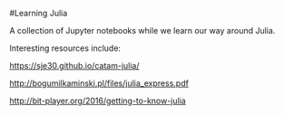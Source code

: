 #Learning Julia

A collection of Jupyter notebooks while we learn our way around Julia.

Interesting resources include:

https://sje30.github.io/catam-julia/

http://bogumilkaminski.pl/files/julia_express.pdf

http://bit-player.org/2016/getting-to-know-julia
